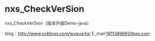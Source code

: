 # nxs_CheckVerSion
nxs_CheckVerSion（版本升级Demo-java）

blog：http://www.cnblogs.com/wvqusrtg/
E_mail:1911398892@qq.com
